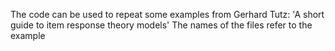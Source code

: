 The code can be used to repeat some examples from Gerhard Tutz: 'A short guide to item response theory models'
The names of the files refer to the example
